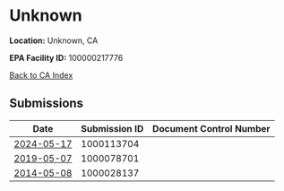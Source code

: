 # Unknown

**Location:** Unknown, CA

**EPA Facility ID:** 100000217776

[Back to CA Index](../../index.md)

## Submissions

| Date | Submission ID | Document Control Number |
|------|--------------|-------------------------|
| [2024-05-17](submissions/1000113704.md) | 1000113704 |  |
| [2019-05-07](submissions/1000078701.md) | 1000078701 |  |
| [2014-05-08](submissions/1000028137.md) | 1000028137 |  |
